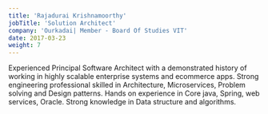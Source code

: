 ```yaml
---
title: 'Rajadurai Krishnamoorthy'
jobTitle: 'Solution Architect'
company: 'Ourkadai| Member - Board Of Studies VIT'
date: 2017-03-23
weight: 7
---
```


Experienced Principal Software Architect with a demonstrated history of working in highly scalable enterprise systems and ecommerce apps. Strong engineering professional skilled in Architecture, Microservices, Problem solving and Design patterns. 
Hands on experience in Core java, Spring, web services, Oracle. Strong knowledge in Data structure and algorithms.